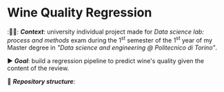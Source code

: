 # Wine Quality Regression
::student:: ***Context***: university individual project made for *Data science lab: process and methods* exam during the 1<sup>st</sup> semester of the 1<sup>st</sup> year of my Master degree in *"Data science and engineering @ Politecnico di Torino"*.

:arrow_forward: ***Goal***: build a regression pipeline to predict wine's quality given the content of the review.

:file_folder: ***Repository structure***: 
